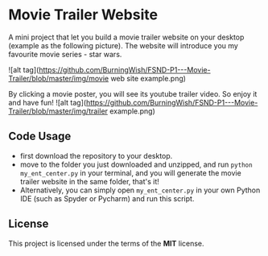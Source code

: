 # Movie Trailer Website
A mini project that let you build a movie trailer website on your desktop (example as the following picture). The website will introduce you my favourite movie series - star wars. 

![alt tag](https://github.com/BurningWish/FSND-P1---Movie-Trailer/blob/master/img/movie web site example.png)

By clicking a movie poster, you will see its youtube trailer video. So enjoy it and have fun!
![alt tag](https://github.com/BurningWish/FSND-P1---Movie-Trailer/blob/master/img/trailer example.png)


## Code Usage

- first download the repository to your desktop.
- move to the folder you just downloaded and unzipped, and run ```python my_ent_center.py``` in your terminal, and you will generate the movie trailer website in the same folder, that's it!
- Alternatively, you can simply open ```my_ent_center.py``` in your own Python IDE (such as Spyder or Pycharm) and run this script.

## License
This project is licensed under the terms of the **MIT** license.
